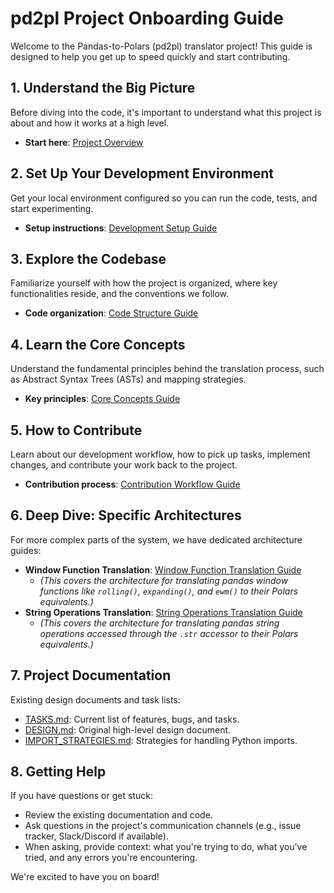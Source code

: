 # pd2pl Project Onboarding Guide

Welcome to the Pandas-to-Polars (pd2pl) translator project! This guide is designed to help you get up to speed quickly and start contributing.

## 1. Understand the Big Picture

Before diving into the code, it's important to understand what this project is about and how it works at a high level.

*   **Start here**: [Project Overview](./PROJECT_OVERVIEW.md)

## 2. Set Up Your Development Environment

Get your local environment configured so you can run the code, tests, and start experimenting.

*   **Setup instructions**: [Development Setup Guide](./DEVELOPMENT_SETUP.md)

## 3. Explore the Codebase

Familiarize yourself with how the project is organized, where key functionalities reside, and the conventions we follow.

*   **Code organization**: [Code Structure Guide](./CODE_STRUCTURE.md)

## 4. Learn the Core Concepts

Understand the fundamental principles behind the translation process, such as Abstract Syntax Trees (ASTs) and mapping strategies.

*   **Key principles**: [Core Concepts Guide](./CORE_CONCEPTS.md)

## 5. How to Contribute

Learn about our development workflow, how to pick up tasks, implement changes, and contribute your work back to the project.

*   **Contribution process**: [Contribution Workflow Guide](./CONTRIBUTION_WORKFLOW.md)

## 6. Deep Dive: Specific Architectures

For more complex parts of the system, we have dedicated architecture guides:

*   **Window Function Translation**: [Window Function Translation Guide](./WINDOW_FUNCTION_TRANSLATION.md)
    *   *(This covers the architecture for translating pandas window functions like `rolling()`, `expanding()`, and `ewm()` to their Polars equivalents.)*
*   **String Operations Translation**: [String Operations Translation Guide](./STRING_OPERATIONS.md)
    *   *(This covers the architecture for translating pandas string operations accessed through the `.str` accessor to their Polars equivalents.)*

## 7. Project Documentation

Existing design documents and task lists:

*   [TASKS.md](../../TASKS.md): Current list of features, bugs, and tasks.
*   [DESIGN.md](../../DESIGN.md): Original high-level design document.
*   [IMPORT_STRATEGIES.md](../../IMPORT_STRATEGIES.md): Strategies for handling Python imports.

## 8. Getting Help

If you have questions or get stuck:
*   Review the existing documentation and code.
*   Ask questions in the project's communication channels (e.g., issue tracker, Slack/Discord if available).
*   When asking, provide context: what you're trying to do, what you've tried, and any errors you're encountering.

We're excited to have you on board! 
